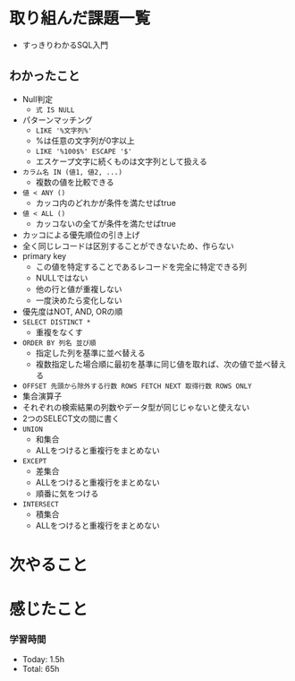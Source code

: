 # 取り組んだ課題一覧
- すっきりわかるSQL入門
## わかったこと
- Null判定
  - `式 IS NULL`
- パターンマッチング
  - `LIKE '%文字列%'`
  - %は任意の文字列が0字以上
  - `LIKE '%100$%' ESCAPE '$'`
  - エスケープ文字に続くものは文字列として扱える
- `カラム名 IN (値1, 値2, ...)`
  - 複数の値を比較できる
- `値 < ANY ()`
  - カッコ内のどれかが条件を満たせばtrue
- `値 < ALL ()`
  - カッコないの全てが条件を満たせばtrue
- カッコによる優先順位の引き上げ
- 全く同じレコードは区別することができないため、作らない
- primary key
  - この値を特定することであるレコードを完全に特定できる列
  - NULLではない
  - 他の行と値が重複しない
  - 一度決めたら変化しない
- 優先度はNOT, AND, ORの順
- `SELECT DISTINCT *`
  - 重複をなくす
- `ORDER BY 列名 並び順`
  - 指定した列を基準に並べ替える
  - 複数指定した場合順に最初を基準に同じ値を取れば、次の値で並べ替える
- `OFFSET 先頭から除外する行数 ROWS FETCH NEXT 取得行数 ROWS ONLY`
- 集合演算子
- それぞれの検索結果の列数やデータ型が同じじゃないと使えない
- 2つのSELECT文の間に書く
- `UNION`
  - 和集合
  - ALLをつけると重複行をまとめない
- `EXCEPT`
  - 差集合
  - ALLをつけると重複行をまとめない
  - 順番に気をつける
- `INTERSECT`
  - 積集合
  - ALLをつけると重複行をまとめない



# 次やること

# 感じたこと



### 学習時間
- Today: 1.5h 
- Total: 65h